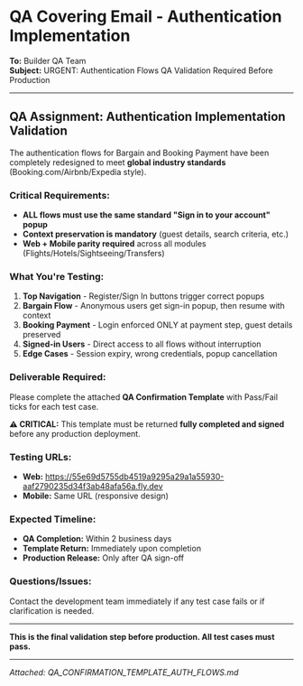 # QA Covering Email - Authentication Implementation

**To:** Builder QA Team  
**Subject:** URGENT: Authentication Flows QA Validation Required Before Production

---

## QA Assignment: Authentication Implementation Validation

The authentication flows for Bargain and Booking Payment have been completely redesigned to meet **global industry standards** (Booking.com/Airbnb/Expedia style).

### Critical Requirements:
- **ALL flows must use the same standard "Sign in to your account" popup**
- **Context preservation is mandatory** (guest details, search criteria, etc.)
- **Web + Mobile parity required** across all modules (Flights/Hotels/Sightseeing/Transfers)

### What You're Testing:
1. **Top Navigation** - Register/Sign In buttons trigger correct popups
2. **Bargain Flow** - Anonymous users get sign-in popup, then resume with context
3. **Booking Payment** - Login enforced ONLY at payment step, guest details preserved  
4. **Signed-in Users** - Direct access to all flows without interruption
5. **Edge Cases** - Session expiry, wrong credentials, popup cancellation

### Deliverable Required:
Please complete the attached **QA Confirmation Template** with Pass/Fail ticks for each test case.

**⚠️ CRITICAL:** This template must be returned **fully completed and signed** before any production deployment.

### Testing URLs:
- **Web:** https://55e69d5755db4519a9295a29a1a55930-aaf2790235d34f3ab48afa56a.fly.dev
- **Mobile:** Same URL (responsive design)

### Expected Timeline:
- **QA Completion:** Within 2 business days
- **Template Return:** Immediately upon completion
- **Production Release:** Only after QA sign-off

### Questions/Issues:
Contact the development team immediately if any test case fails or if clarification is needed.

---

**This is the final validation step before production. All test cases must pass.**

---

*Attached: QA_CONFIRMATION_TEMPLATE_AUTH_FLOWS.md*
